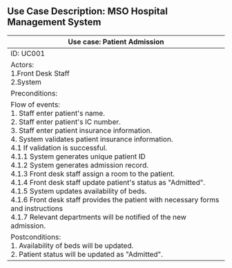 ## Use Case Description: MSO Hospital Management System 

| Use case: Patient Admission   |
| ----------------------------- |
| ID: UC001                     |
| Actors:<br>1.Front Desk Staff<br>2.System |
| Preconditions:                |
| Flow of events:<br> 1. Staff enter patient's name. <br>2. Staff enter patient's IC number.<br>3. Staff enter patient insurance information.<br>4. System validates patient insurance information.<br>4.1 If validation is successful.<br>4.1.1 System generates unique patient ID<br>4.1.2 System generates admission record.<br>4.1.3 Front desk staff assign a room to the patient.<br>4.1.4 Front desk staff update patient's status as "Admitted".<br>4.1.5 System updates availability of beds.<br>4.1.6 Front desk staff provides the patient with necessary forms and instructions<br>4.1.7 Relevant departments will be notified of the new admission.|
| Postconditions:<br> 1. Availability of beds will be updated.<br>2. Patient status will be updated as "Admitted".|
